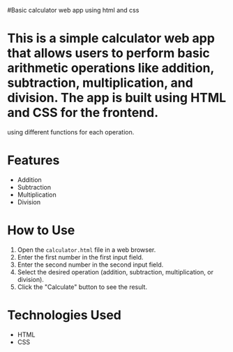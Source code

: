 #Basic calculator web app using html and css
 
 # This is a simple calculator web app that allows users to perform basic arithmetic operations like addition, subtraction, multiplication, and division. The app is built using HTML and CSS for the frontend.

 using different functions for each operation.
# Features
- Addition
- Subtraction
- Multiplication
- Division
# How to Use
1. Open the `calculator.html` file in a web browser.
2. Enter the first number in the first input field.
3. Enter the second number in the second input field.
4. Select the desired operation (addition, subtraction, multiplication, or division).
5. Click the "Calculate" button to see the result.
# Technologies Used
- HTML
- CSS
